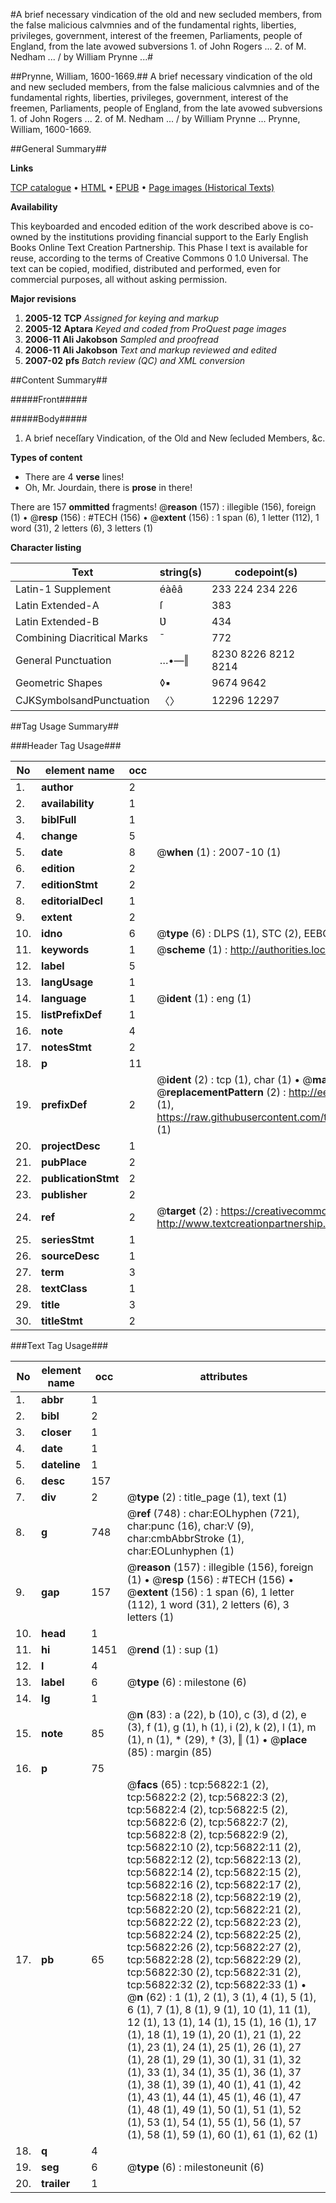 #A brief necessary vindication of the old and new secluded members, from the false malicious calvmnies and of the fundamental rights, liberties, privileges, government, interest of the freemen, Parliaments, people of England, from the late avowed subversions 1. of John Rogers ... 2. of M. Nedham ... / by William Prynne ...#

##Prynne, William, 1600-1669.##
A brief necessary vindication of the old and new secluded members, from the false malicious calvmnies and of the fundamental rights, liberties, privileges, government, interest of the freemen, Parliaments, people of England, from the late avowed subversions 1. of John Rogers ... 2. of M. Nedham ... / by William Prynne ...
Prynne, William, 1600-1669.

##General Summary##

**Links**

[TCP catalogue](http://www.ota.ox.ac.uk/tcp/)  • 
[HTML](http://tei.it.ox.ac.uk/tcp/Texts-HTML/free/A56/A56142.html)  • 
[EPUB](http://tei.it.ox.ac.uk/tcp/Texts-EPUB/free/A56/A56142.epub) • 
[Page images (Historical Texts)](https://data.historicaltexts.jisc.ac.uk/view?pubId=eebo-12242378e&pageId=eebo-12242378e-56822-1)

**Availability**

This keyboarded and encoded edition of the
	       work described above is co-owned by the institutions
	       providing financial support to the Early English Books
	       Online Text Creation Partnership. This Phase I text is
	       available for reuse, according to the terms of Creative
	       Commons 0 1.0 Universal. The text can be copied,
	       modified, distributed and performed, even for
	       commercial purposes, all without asking permission.

**Major revisions**

1. __2005-12__ __TCP__ *Assigned for keying and markup*
1. __2005-12__ __Aptara__ *Keyed and coded from ProQuest page images*
1. __2006-11__ __Ali Jakobson__ *Sampled and proofread*
1. __2006-11__ __Ali Jakobson__ *Text and markup reviewed and edited*
1. __2007-02__ __pfs__ *Batch review (QC) and XML conversion*

##Content Summary##

#####Front#####

#####Body#####

1. A brief neceſſary Vindication, of the
Old and New ſecluded Members,
&c.

**Types of content**

  * There are 4 **verse** lines!
  * Oh, Mr. Jourdain, there is **prose** in there!

There are 157 **ommitted** fragments! 
 @__reason__ (157) : illegible (156), foreign (1)  •  @__resp__ (156) : #TECH (156)  •  @__extent__ (156) : 1 span (6), 1 letter (112), 1 word (31), 2 letters (6), 3 letters (1)

**Character listing**


|Text|string(s)|codepoint(s)|
|---|---|---|
|Latin-1 Supplement|éàêâ|233 224 234 226|
|Latin Extended-A|ſ|383|
|Latin Extended-B|Ʋ|434|
|Combining             Diacritical Marks|̄|772|
|General Punctuation|…•—‖|8230 8226 8212 8214|
|Geometric Shapes|◊▪|9674 9642|
|CJKSymbolsandPunctuation|〈〉|12296 12297|

##Tag Usage Summary##

###Header Tag Usage###

|No|element name|occ|attributes|
|---|---|---|---|
|1.|__author__|2||
|2.|__availability__|1||
|3.|__biblFull__|1||
|4.|__change__|5||
|5.|__date__|8| @__when__ (1) : 2007-10 (1)|
|6.|__edition__|2||
|7.|__editionStmt__|2||
|8.|__editorialDecl__|1||
|9.|__extent__|2||
|10.|__idno__|6| @__type__ (6) : DLPS (1), STC (2), EEBO-CITATION (1), OCLC (1), VID (1)|
|11.|__keywords__|1| @__scheme__ (1) : http://authorities.loc.gov/ (1)|
|12.|__label__|5||
|13.|__langUsage__|1||
|14.|__language__|1| @__ident__ (1) : eng (1)|
|15.|__listPrefixDef__|1||
|16.|__note__|4||
|17.|__notesStmt__|2||
|18.|__p__|11||
|19.|__prefixDef__|2| @__ident__ (2) : tcp (1), char (1)  •  @__matchPattern__ (2) : ([0-9\-]+):([0-9IVX]+) (1), (.+) (1)  •  @__replacementPattern__ (2) : http://eebo.chadwyck.com/downloadtiff?vid=$1&page=$2 (1), https://raw.githubusercontent.com/textcreationpartnership/Texts/master/tcpchars.xml#$1 (1)|
|20.|__projectDesc__|1||
|21.|__pubPlace__|2||
|22.|__publicationStmt__|2||
|23.|__publisher__|2||
|24.|__ref__|2| @__target__ (2) : https://creativecommons.org/publicdomain/zero/1.0/ (1), http://www.textcreationpartnership.org/docs/. (1)|
|25.|__seriesStmt__|1||
|26.|__sourceDesc__|1||
|27.|__term__|3||
|28.|__textClass__|1||
|29.|__title__|3||
|30.|__titleStmt__|2||


###Text Tag Usage###

|No|element name|occ|attributes|
|---|---|---|---|
|1.|__abbr__|1||
|2.|__bibl__|2||
|3.|__closer__|1||
|4.|__date__|1||
|5.|__dateline__|1||
|6.|__desc__|157||
|7.|__div__|2| @__type__ (2) : title_page (1), text (1)|
|8.|__g__|748| @__ref__ (748) : char:EOLhyphen (721), char:punc (16), char:V (9), char:cmbAbbrStroke (1), char:EOLunhyphen (1)|
|9.|__gap__|157| @__reason__ (157) : illegible (156), foreign (1)  •  @__resp__ (156) : #TECH (156)  •  @__extent__ (156) : 1 span (6), 1 letter (112), 1 word (31), 2 letters (6), 3 letters (1)|
|10.|__head__|1||
|11.|__hi__|1451| @__rend__ (1) : sup (1)|
|12.|__l__|4||
|13.|__label__|6| @__type__ (6) : milestone (6)|
|14.|__lg__|1||
|15.|__note__|85| @__n__ (83) : a (22), b (10), c (3), d (2), e (3), f (1), g (1), h (1), i (2), k (2), l (1), m (1), n (1), * (29), † (3), ‖ (1)  •  @__place__ (85) : margin (85)|
|16.|__p__|75||
|17.|__pb__|65| @__facs__ (65) : tcp:56822:1 (2), tcp:56822:2 (2), tcp:56822:3 (2), tcp:56822:4 (2), tcp:56822:5 (2), tcp:56822:6 (2), tcp:56822:7 (2), tcp:56822:8 (2), tcp:56822:9 (2), tcp:56822:10 (2), tcp:56822:11 (2), tcp:56822:12 (2), tcp:56822:13 (2), tcp:56822:14 (2), tcp:56822:15 (2), tcp:56822:16 (2), tcp:56822:17 (2), tcp:56822:18 (2), tcp:56822:19 (2), tcp:56822:20 (2), tcp:56822:21 (2), tcp:56822:22 (2), tcp:56822:23 (2), tcp:56822:24 (2), tcp:56822:25 (2), tcp:56822:26 (2), tcp:56822:27 (2), tcp:56822:28 (2), tcp:56822:29 (2), tcp:56822:30 (2), tcp:56822:31 (2), tcp:56822:32 (2), tcp:56822:33 (1)  •  @__n__ (62) : 1 (1), 2 (1), 3 (1), 4 (1), 5 (1), 6 (1), 7 (1), 8 (1), 9 (1), 10 (1), 11 (1), 12 (1), 13 (1), 14 (1), 15 (1), 16 (1), 17 (1), 18 (1), 19 (1), 20 (1), 21 (1), 22 (1), 23 (1), 24 (1), 25 (1), 26 (1), 27 (1), 28 (1), 29 (1), 30 (1), 31 (1), 32 (1), 33 (1), 34 (1), 35 (1), 36 (1), 37 (1), 38 (1), 39 (1), 40 (1), 41 (1), 42 (1), 43 (1), 44 (1), 45 (1), 46 (1), 47 (1), 48 (1), 49 (1), 50 (1), 51 (1), 52 (1), 53 (1), 54 (1), 55 (1), 56 (1), 57 (1), 58 (1), 59 (1), 60 (1), 61 (1), 62 (1)|
|18.|__q__|4||
|19.|__seg__|6| @__type__ (6) : milestoneunit (6)|
|20.|__trailer__|1||
